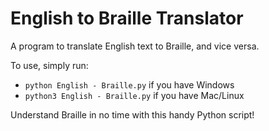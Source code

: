 # English to Braille Translator

A program to translate English text to Braille, and vice versa.

To use, simply run:

- `python English - Braille.py` if you have Windows
- `python3 English - Braille.py` if you have Mac/Linux

Understand Braille in no time with this handy Python script!
